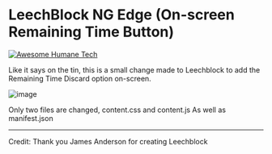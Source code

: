 # LeechBlock NG Edge (On-screen Remaining Time Button)

[![Awesome Humane Tech](https://raw.githubusercontent.com/humanetech-community/awesome-humane-tech/main/humane-tech-badge.svg?sanitize=true)](https://github.com/humanetech-community/awesome-humane-tech)

Like it says on the tin, this is a small change made to Leechblock to add the Remaining Time Discard option on-screen.

![image](https://github.com/user-attachments/assets/9b68c92a-eb3a-4086-a5ba-a16437f72041)


Only two files are changed, content.css and content.js
As well as manifest.json




-------
Credit: Thank you James Anderson for creating Leechblock


